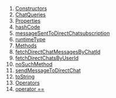 1.  [Constructors](./ChatQueries-class.md)
2.  [ChatQueries](./ChatQueries/ChatQueries.md)
3.  [Properties](./ChatQueries-class.md)
4.  [hashCode](https://api.flutter.dev/flutter/dart-core/Object/hashCode.html)
5.  [messageSentToDirectChatsubscription](./ChatQueries/messageSentToDirectChatsubscription.md)
6.  [runtimeType](https://api.flutter.dev/flutter/dart-core/Object/runtimeType.html)
7.  [Methods](./ChatQueries-class.md)
8.  [fetchDirectChatMessagesByChatId](./ChatQueries/fetchDirectChatMessagesByChatId.md)
9.  [fetchDirectChatsByUserId](./ChatQueries/fetchDirectChatsByUserId.md)
10. [noSuchMethod](https://api.flutter.dev/flutter/dart-core/Object/noSuchMethod.html)
11. [sendMessageToDirectChat](./ChatQueries/sendMessageToDirectChat.md)
12. [toString](https://api.flutter.dev/flutter/dart-core/Object/toString.html)
13. [Operators](./ChatQueries-class.md)
14. [operator
    ==](https://api.flutter.dev/flutter/dart-core/Object/operator_equals.html)

